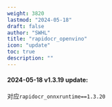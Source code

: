 ```yaml
---
weight: 3820
lastmod: "2024-05-18"
draft: false
author: "SWHL"
title: "rapidocr_openvino"
icon: "update"
toc: true
description: ""
---
```



#### 2024-05-18 v1.3.19 update:
对应`rapidocr_onnxruntime==1.3.20`


<script src="https://giscus.app/client.js"
        data-repo="RapidAI/RapidOCRDocs"
        data-repo-id="R_kgDOKS1JHQ"
        data-category="Q&A"
        data-category-id="DIC_kwDOKS1JHc4Ce5E0"
        data-mapping="title"
        data-strict="0"
        data-reactions-enabled="1"
        data-emit-metadata="0"
        data-input-position="top"
        data-theme="preferred_color_scheme"
        data-lang="zh-CN"
        data-loading="lazy"
        crossorigin="anonymous"
        async>
</script>